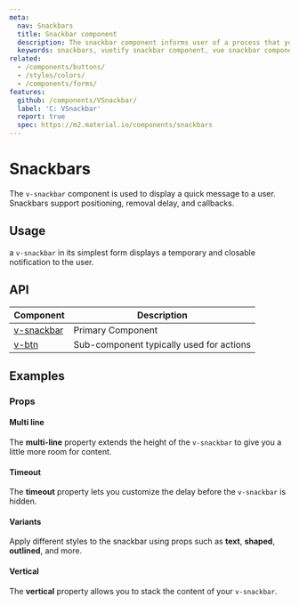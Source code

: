 ```yaml
---
meta:
  nav: Snackbars
  title: Snackbar component
  description: The snackbar component informs user of a process that your application has performed is will perform. It can be temporary and often contains actions. Timer will stop when user hovers over the snackbar.
  keywords: snackbars, vuetify snackbar component, vue snackbar component
related:
  - /components/buttons/
  - /styles/colors/
  - /components/forms/
features:
  github: /components/VSnackbar/
  label: 'C: VSnackbar'
  report: true
  spec: https://m2.material.io/components/snackbars
---
```


# Snackbars

The `v-snackbar` component is used to display a quick message to a user. Snackbars support positioning, removal delay, and callbacks.

<page-features />

## Usage

a `v-snackbar` in its simplest form displays a temporary and closable notification to the user.

<example file="v-snackbar/usage" />

<entry />

## API

| Component | Description |
| - | - |
| [v-snackbar](/api/v-snackbar/) | Primary Component |
| [v-btn](/api/v-btn/) | Sub-component typically used for actions |

<api-inline hide-links />

## Examples

### Props

#### Multi line

The **multi-line** property extends the height of the `v-snackbar` to give you a little more room for content.

<example file="v-snackbar/prop-multi-line" />

#### Timeout

The **timeout** property lets you customize the delay before the `v-snackbar` is hidden.

<example file="v-snackbar/prop-timeout" />

#### Variants

Apply different styles to the snackbar using props such as **text**, **shaped**, **outlined**, and more.

<example file="v-snackbar/prop-variants" />

#### Vertical

The **vertical** property allows you to stack the content of your `v-snackbar`.

<example file="v-snackbar/prop-vertical" />
